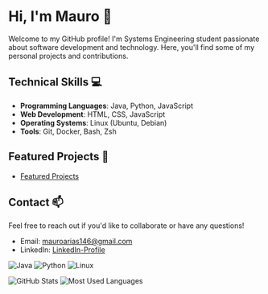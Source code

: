 <!--
**MauroARomero/MauroARomero** is a ✨ _special_ ✨ repository because its `README.md` (this file) appears on your GitHub profile.

Here are some ideas to get you started:

- 🔭 I’m currently working on ...
- 🌱 I’m currently learning ...
- 👯 I’m looking to collaborate on ...
- 🤔 I’m looking for help with ...
- 💬 Ask me about ...
- 📫 How to reach me: ...
- 😄 Pronouns: ...
- ⚡ Fun fact: ...
-->
# Hi, I'm Mauro 👋

Welcome to my GitHub profile! I'm Systems Engineering student passionate about software development and technology. Here, you'll find some of my personal projects and contributions.

## Technical Skills 💻
- **Programming Languages**: Java, Python, JavaScript
- **Web Development**: HTML, CSS, JavaScript
- **Operating Systems**: Linux (Ubuntu, Debian)
- **Tools**: Git, Docker, Bash, Zsh

## Featured Projects 🚀
- [Featured Projects](https://github.com/MauroARomero?tab=repositories)

## Contact 📫
Feel free to reach out if you'd like to collaborate or have any questions!
- Email: [mauroarias146@gmail.com](mailto:mauroarias146@gmail.com)
- LinkedIn: [LinkedIn-Profile](https://www.linkedin.com/in/mauro-romero-b284911b0/)

![Java](https://img.shields.io/badge/Java-ED8B00?style=for-the-badge&logo=openjdk&logoColor=white)
![Python](https://img.shields.io/badge/Python-3776AB?style=for-the-badge&logo=python&logoColor=white)
![Linux](https://img.shields.io/badge/Linux-FCC624?style=for-the-badge&logo=linux&logoColor=black)

![GitHub Stats](https://github-readme-stats.vercel.app/api?username=MauroARomero&show_icons=true&theme=radical)
![Most Used Languages](https://github-readme-stats.vercel.app/api/top-langs/?username=MauroARomero&layout=compact&theme=radical&langs_count=5)

